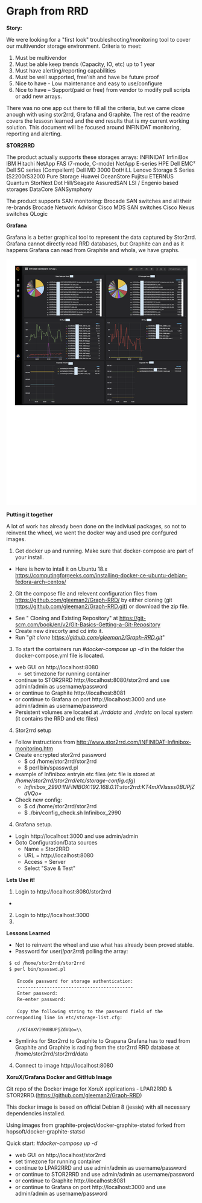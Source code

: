 # Graph from RRD

**Story:**

We were looking for a "first look" troubleshooting/monitoring tool to cover our multivendor storage environment.
Criteria to meet:
1. Must be multivendor
2. Must be able keep trends (Capacity, IO, etc) up to 1 year
3. Must have alerting/reporting capabilities
4. Must be well supported, free'ish and have be future proof
5. Nice to have - Low maintenance and easy to use/configure
6. Nice to have – Support(paid or free) from vendor to modify pull scripts or add new arrays.

There was no one app out there to fill all the criteria, but we came close anough with using stor2rrd, Grafana and Graphite. The rest of the readme covers the lessosn learned and the end results that is my current working solution. This document will be focused around INFINIDAT monitoring, reporting and alerting.



**STOR2RRD**

The product actually supports these storages arrays:
INFINIDAT InfiniBox
IBM
Hitachi
NetApp FAS (7-mode, C-mode)
NetApp E-series
HPE
Dell EMC²
Dell SC series (Compellent)
Dell MD 3000
DotHiLL
Lenovo Storage S Series (S2200/S3200)
Pure Storage
Huawei OceanStore
Fujitsu ETERNUS
Quantum StorNext
Dot Hill/Seagate AssuredSAN
LSI / Engenio based storages
DataCore SANSymphony

The product supports SAN monitoring:
Brocade SAN switches and all their re-brands
Brocade Network Advisor
Cisco MDS SAN switches
Cisco Nexus switches
QLogic



**Grafana**

Grafana is a better graphical tool to represent the data captured by Stor2rrd. Grafana cannot directly read RRD databases, but Graphite can and as it happens Grafana can read from Graphite and whola, we have graphs.

![Grafana](https://github.com/gleeman2/Graph-RRD/blob/master/Graph-RRD.png "Grafana Dashboard example")



**Putting it together**

A lot of work has already been done on the indiviual packages, so not to reinvent the wheel, we went the docker way and used pre confgured images.

1. Get docker up and running. Make sure that docker-compose are part of your install.
  - Here is how to intall it on Ubuntu 18.x https://computingforgeeks.com/installing-docker-ce-ubuntu-debian-fedora-arch-centos/
2. Git the compose file and relevent configuration files from https://github.com/gleeman2/Graph-RRD/ by either cloning (git https://github.com/gleeman2/Graph-RRD.git) or download the zip file.
  - See " Cloning and Existing Repository" at https://git-scm.com/book/en/v2/Git-Basics-Getting-a-Git-Repository
  - Create new direcorty and cd into it.
  - Run "_git clone https://github.com/gleeman2/Graph-RRD.git_"
3. To start the containers run _#docker-compose up -d_ in the folder the docker-compose.yml file is located.
  - web GUI on http://localhost:8080
    - set timezone for running container
  - continue to STOR2RRD http://localhost:8080/stor2rrd and use admin/admin as username/password
  - or continue to Graphite http://localhost:8081
  - or continue to Grafana on port http://localhost:3000 and use admin/admin as username/password
  - Persistent volumes are located at _./rrddata_ and _./rrdetc_ on local system (it contains the RRD and etc files)
4. Stor2rrd setup
  - Follow instructions from http://www.stor2rrd.com/INFINIDAT-Infinibox-monitoring.htm
  - Create encrypted stor2rrd password
    - $ cd /home/stor2rrd/stor2rrd
    - $ perl bin/spasswd.pl
  - example of Infinibox entryin etc files (etc file is stored at _/home/stor2rrd/stor2rrd/etc/storage-config.cfg_)
    - _Infinibox_2990:INFINIBOX:192.168.0.11:stor2rrd:KT4mXVIssss0BUPjZdVQo=_
  - Check new config:
    - $ cd /home/stor2rrd/stor2rrd
    - $ ./bin/config_check.sh Infinibox_2990
4. Grafana setup.
  - Login http://localhost:3000 and use admin/admin
  - Goto Configuration/Data sources
    - Name = Stor2RRD
    - URL = http://localhost:8080
    - Access = Server
    - Select "Save & Test"



**Lets Use it!**

1. Login to http://localhost:8080/stor2rrd
  -
2. Login to http://localhost:3000
3.



**Lessons Learned**

- Not to reinvent the wheel and use what has already been proved stable.
- Password for user(_lpar2rrd_) polling the array:

```
 $ cd /home/stor2rrd/stor2rrd
 $ perl bin/spasswd.pl

    Encode password for storage authentication:
    -------------------------------------------
    Enter password:
    Re-enter password:

    Copy the following string to the password field of the corresponding line in etc/storage-list.cfg:

    //KT4mXVI9N0BUPjZdVQo=\\

```
- Symlinks for Stor2rrd to Graphite to Grapana
 Grafana has to read from Graphite and Graphite is rading from the stor2rrd RRD database at /home/stor2rrd/stor2rrd/data

4. Connect to image http://localhost:8080





**XoruX/Grafana Docker and GitHub Image**

Git repo of the Docker image for XoruX applications - LPAR2RRD & STOR2RRD.(https://github.com/gleeman2/Graph-RRD)

This docker image is based on official Debian 8 (jessie) with all necessary dependencies installed.

Using images from graphite-project/docker-graphite-statsd forked from hopsoft/docker-graphite-statsd

Quick start:
_#docker-compose up -d_
- web GUI on http://localhost/stor2rrd
- set timezone for running container
- continue to LPAR2RRD and use admin/admin as username/password
- or continue to STOR2RRD and use admin/admin as username/password
- or continue to Graphite http://localhost:8081
- or continue to Grafana on port http://localhost:3000 and use admin/admin as username/password
